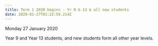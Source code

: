 ```yaml
---
title: Term 1 2020 begins - Yr 9 & 13 & all new students
date: 2020-01-27T01:22:59.214Z
---
```

Monday 27 January 2020  

Year 9 and Year 13 students, and new students form all other year levels.
